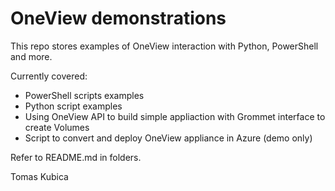 # OneView demonstrations

This repo stores examples of OneView interaction with Python, PowerShell and more.

Currently covered:
* PowerShell scripts examples
* Python script examples
* Using OneView API to build simple appliaction with Grommet interface to create Volumes
* Script to convert and deploy OneView appliance in Azure (demo only)

Refer to README.md in folders.

Tomas Kubica
